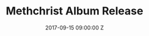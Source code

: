 ---
title: "Methchrist Album Release"
date: 2017-09-15 09:00:00 Z
categories:
    - the_rothmans
    - boognish
    - methchrist
    - tonguecutter
parent: Gigs
venue: Crown Hotel
image: /assets/img/Methchrist%20Album%20Release/cover.jpg
media:
    The Rothmans:
        mp3:
            -   title: Full set
        vid:   
            -   title: Holstenval
                link: rdL6Rb_p_DE
            -   title: Fuck roaches
                link: Xsgd0K6qfnE
    Boognish:
        mp3:
            -   title: Full set
        vid:
            -   link: uiRGk7TYTMM
            -   link: NLwMg5ayymU
    Methchrist:
        mp3:
            -   title: Full set
        vid:
            -   link: LUP2MrJKh8g
            -   link: 2_zjadnS3YI
            -   link: 57CjJBVh1c4
    Tonguecutter:
        mp3:
            -   title: Full set
        vid:
            -   link: _g3ekj8Dg5s
---